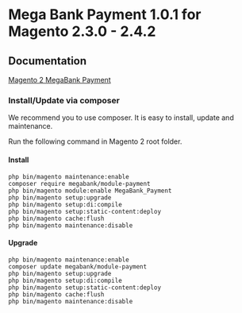 # Mega Bank Payment 1.0.1 for Magento 2.3.0 - 2.4.2

## Documentation
[Magento 2 MegaBank Payment](https://github.com/megabank-development/magento2-payment/blob/master/Magento%202%20MegaBank%20Payment.pdf)

### Install/Update via composer

We recommend you to use composer. It is easy to install, update and maintenance.

Run the following command in Magento 2 root folder.

#### Install

```
php bin/magento maintenance:enable
composer require megabank/module-payment
php bin/magento module:enable MegaBank_Payment
php bin/magento setup:upgrade
php bin/magento setup:di:compile
php bin/magento setup:static-content:deploy
php bin/magento cache:flush
php bin/magento maintenance:disable
```

#### Upgrade

```
php bin/magento maintenance:enable
composer update megabank/module-payment
php bin/magento setup:upgrade
php bin/magento setup:di:compile
php bin/magento setup:static-content:deploy
php bin/magento cache:flush
php bin/magento maintenance:disable
```
